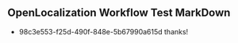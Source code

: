 ## OpenLocalization Workflow Test MarkDown
* 98c3e553-f25d-490f-848e-5b67990a615d thanks!

<!--HONumber=Jul16_HO3-->


